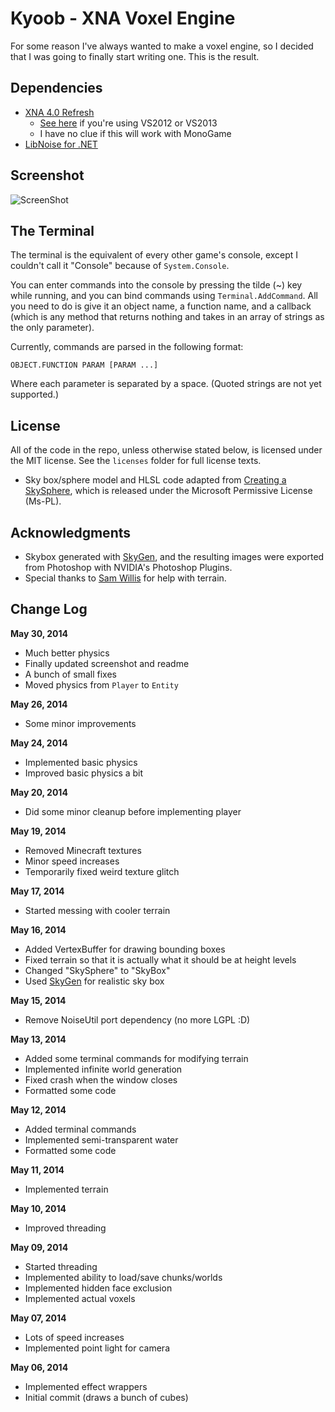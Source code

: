 Kyoob - XNA Voxel Engine
========================

For some reason I've always wanted to make a voxel engine, so I decided that
I was going to finally start writing one. This is the result.

Dependencies
------------

* [XNA 4.0 Refresh](http://www.microsoft.com/en-us/download/details.aspx?id=27599)
  * [See here](http://what-ev.net/2014/02/19/the-xna-enabler-app-xna-in-visual-studio-2012-2013/)
    if you're using VS2012 or VS2013
  * I have no clue if this will work with MonoGame
* [LibNoise for .NET](https://libnoisedotnet.codeplex.com/)

Screenshot
----------

![ScreenShot](https://raw.githubusercontent.com/csdevrich/kyoob/master/screenshot.png)

The Terminal
------------

The terminal is the equivalent of every other game's console, except I couldn't
call it "Console" because of `System.Console`.

You can enter commands into the console by pressing the tilde (~) key while running,
and you can bind commands using `Terminal.AddCommand`. All you need to do is give it
an object name, a function name, and a callback (which is any method that returns nothing
and takes in an array of strings as the only parameter).

Currently, commands are parsed in the following format:
```
OBJECT.FUNCTION PARAM [PARAM ...]
```
Where each parameter is separated by a space. (Quoted strings are not yet supported.)

License
-------

All of the code in the repo, unless otherwise stated below, is licensed under the
MIT license. See the `licenses` folder for full license texts.

* Sky box/sphere model and HLSL code adapted from [Creating a SkySphere](http://msdn.microsoft.com/en-us/library/bb464016.aspx),
  which is released under the Microsoft Permissive License (Ms-PL).

Acknowledgments
---------------

* Skybox generated with [SkyGen](http://www.nutty.ca/?p=381), and the resulting
  images were exported from Photoshop with NVIDIA's Photoshop Plugins.
* Special thanks to [Sam Willis](https://github.com/Swillis57) for help with terrain.

Change Log
----------

**May 30, 2014**
* Much better physics
* Finally updated screenshot and readme
* A bunch of small fixes
* Moved physics from `Player` to `Entity`

**May 26, 2014**
* Some minor improvements

**May 24, 2014**
* Implemented basic physics
* Improved basic physics a bit

**May 20, 2014**
* Did some minor cleanup before implementing player

**May 19, 2014**
* Removed Minecraft textures
* Minor speed increases
* Temporarily fixed weird texture glitch

**May 17, 2014**
* Started messing with cooler terrain

**May 16, 2014**
* Added VertexBuffer for drawing bounding boxes
* Fixed terrain so that it is actually what it should be at height levels
* Changed "SkySphere" to "SkyBox"
* Used [SkyGen](http://www.nutty.ca/?p=381) for realistic sky box

**May 15, 2014**
* Remove NoiseUtil port dependency (no more LGPL :D)

**May 13, 2014**
* Added some terminal commands for modifying terrain
* Implemented infinite world generation
* Fixed crash when the window closes
* Formatted some code

**May 12, 2014**
* Added terminal commands
* Implemented semi-transparent water
* Formatted some code

**May 11, 2014**
* Implemented terrain

**May 10, 2014**
* Improved threading

**May 09, 2014**
* Started threading
* Implemented ability to load/save chunks/worlds
* Implemented hidden face exclusion
* Implemented actual voxels

**May 07, 2014**
* Lots of speed increases
* Implemented point light for camera

**May 06, 2014**
* Implemented effect wrappers
* Initial commit (draws a bunch of cubes)